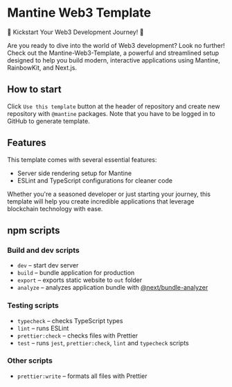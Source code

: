 # Mantine Web3 Template

🌟 Kickstart Your Web3 Development Journey! 🌟

Are you ready to dive into the world of Web3 development? Look no further! Check out the Mantine-Web3-Template, a powerful and streamlined setup designed to help you build modern, interactive applications using Mantine, RainbowKit, and Next.js.

## How to start

Click `Use this template` button at the header of repository and
create new repository with `@mantine` packages. Note that you have to be logged in to GitHub to generate template.

## Features

This template comes with several essential features:

- Server side rendering setup for Mantine
- ESLint and TypeScript configurations for cleaner code

Whether you're a seasoned developer or just starting your journey, this template will help you create incredible applications that leverage blockchain technology with ease.

## npm scripts

### Build and dev scripts

- `dev` – start dev server
- `build` – bundle application for production
- `export` – exports static website to `out` folder
- `analyze` – analyzes application bundle with [@next/bundle-analyzer](https://www.npmjs.com/package/@next/bundle-analyzer)

### Testing scripts

- `typecheck` – checks TypeScript types
- `lint` – runs ESLint
- `prettier:check` – checks files with Prettier
- `test` – runs `jest`, `prettier:check`, `lint` and `typecheck` scripts

### Other scripts

- `prettier:write` – formats all files with Prettier
